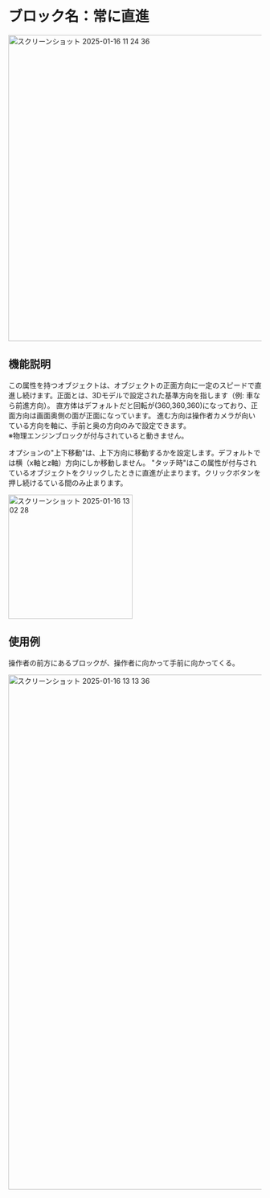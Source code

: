 # ブロック名：常に直進
<img width="609" alt="スクリーンショット 2025-01-16 11 24 36" src="https://github.com/user-attachments/assets/05eb6311-d332-4d1b-8220-a1a8f3acfc20" />

## 機能説明
この属性を持つオブジェクトは、オブジェクトの正面方向に一定のスピードで直進し続けます。正面とは、3Dモデルで設定された基準方向を指します（例: 車なら前進方向）。
直方体はデフォルトだと回転が(360,360,360)になっており、正面方向は画面奥側の面が正面になっています。
進む方向は操作者カメラが向いている方向を軸に、手前と奥の方向のみで設定できます。  
※物理エンジンブロックが付与されていると動きません。

オプションの"上下移動"は、上下方向に移動するかを設定します。デフォルトでは横（x軸とz軸）方向にしか移動しません。
"タッチ時"はこの属性が付与されているオブジェクトをクリックしたときに直進が止まります。クリックボタンを押し続けるている間のみ止まります。

<img width="247" alt="スクリーンショット 2025-01-16 13 02 28" src="https://github.com/user-attachments/assets/69fb712e-20cc-4124-b79d-547223af11e7" />

## 使用例
操作者の前方にあるブロックが、操作者に向かって手前に向かってくる。

<img width="1024" alt="スクリーンショット 2025-01-16 13 13 36" src="https://github.com/user-attachments/assets/da878622-1112-4ad3-9774-249260203ea2" />
